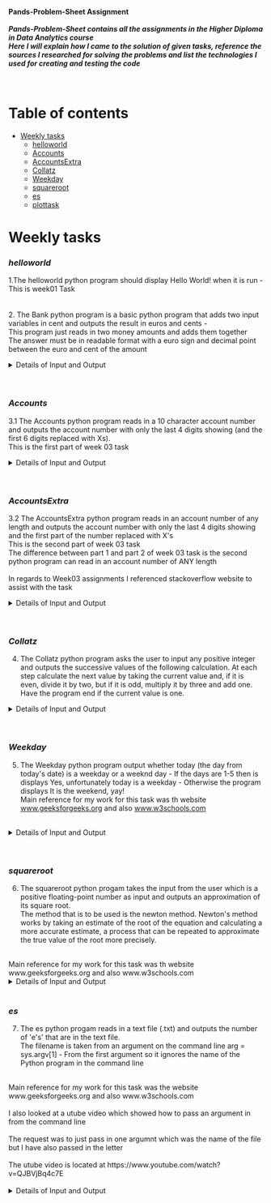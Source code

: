 **Pands-Problem-Sheet Assignment** <br /> 
<br /> 
***Pands-Problem-Sheet contains all the assignments in the Higher Diploma in Data Analytics course*** <br /> 
***Here I will explain how I came to the solution of given tasks, reference the sources I researched for solving the problems and list the technologies I used for creating and testing the code*** <br />
<br />
<br />

# Table of contents
* [Weekly tasks](#weekly-tasks)
    * [helloworld](#helloworld)
    * [Accounts](#accounts)
    * [AccountsExtra](#accountsextra)
    * [Collatz](#collatz)
    * [Weekday](#weekday)
    * [squareroot](#squareroot)
    * [es](#es)
    * [plottask](#plottask)


  


Weekly tasks
======
### ***helloworld***

  
1.The helloworld python program should  display Hello World! when it is run - This is week01 Task <br /> 
<br />
<br />
2. The Bank python program is a basic python program that adds two input variables in cent and outputs the result in euros and cents -<br /> 
   This program just reads in two money amounts and adds them together <br />
   The answer must be in readable format with a euro sign and decimal point between the euro and cent of the amount    <br />
   <details>
           <summary>Details of Input and Output</summary>
           <p>
   <br />
   <br />
   amount1 = int(input('Enter amount1(in cent):')) = 1566 - User must enter an integer    <br /> 
   <br />
   amount2 = int(input('Enter amount2(in cent):')) 23 - User must enter an integer    <br />
   <br />
   Then set up a new variable to calculate the amount in cents <br />
   <br />
   Then print the output <br />
   <br />
   print (f' The sum of  of {amount1} and {amount2}  is €{amountAsFormattedString}') = €15.89 <br />
</p>
</details>
<br />
<br />

### ***Accounts***          
             
3.1 The Accounts python program reads in a 10 character account number and outputs the account number with only the last 4 digits showing (and the first 6 digits replaced with Xs).  <br />
This is the first part of week 03 task  <br />
  <details>
           <summary>Details of Input and Output</summary>
 </p> 
 The below piece of code checks firstly is the input a digit - While loop checks if not a digit program returns a message 'Enter only Numbers'<br /> 
 <br /> 
 Elif checks if the input is 10 characters in length <br /> 
 <br /> 
 If not program display message 'Account number must be 10 digits  <br /> 
 <br />
 <br />
 The below piece of code loops around until a valid number is input
 
while True:<br />
    number = input("Please enter your 10 digit account number:")<br />
    if not number.isdigit(): # check if a string contains a number with .isdigit()<br />
        print ("Enter only numbers\n")<br />
        continue<br />
    elif len(number) != 10:<br />
        print ("Account number must be 10 digits\n")<br />
        continue<br />
    else: <br />
        break<br />
 <br />
 <br />
 </p>
</details>
<br />
<br />

### ***AccountsExtra***   

3.2 The AccountsExtra python program reads in an account number of any length and outputs the account number with only the last 4 digits showing and the first part of the number replaced with X's  <br />
This is the second part of week 03 task  <br />
The difference between part 1 and part 2 of week 03 task is the second python program can read in an account number of ANY length
<br />
<br />
In regards to Week03 assignments I referenced stackoverflow website to assist with the task   <br />
<details>
           <summary>Details of Input and Output</summary>
 </p> 
 
 The below piece of code checks firstly is the input a digit - If not a digit program returns a message 'Enter only Numbers'<br />
 while True:  - Keep looping through until the user enters a number - Not checking length of number as in part 1 of the task <br />
    number = input("Please enter your account number:")<br />
    if not number.isdigit(): # check if a string contains a number with .isdigit()<br />
        print ("Enter only numbers\n")<br />
        continue<br />
    else: <br />
        break<br />
credit = (number)

Once the input is validated as being correct -  A digit must be entered
Only the last 4 digits of the number will appear - whatever the length of the input only the last 4 numbers will appear - The others will be masked as X's<br />
<br />
s = credit[-4:].rjust(len(credit), 'X')<br />
<br /> 
Print the new variable which is (s)<br /> 
<br /> 
print(s)<br /> 
<br />
<br />
</p>
</details>
<br />
<br />

### ***Collatz*** 

4. The Collatz python program  asks the user to input any positive integer and outputs the successive values of the following calculation.
At each step calculate the next value by taking the current value and, if it is even, divide it by two, 
but if it is odd, multiply it by three and add one.
Have the program end if the current value is one. <br />
 <details>
           <summary>Details of Input and Output</summary>
 </p> 
<br />
User is asked to enter a positive number/integer - 
<br />
<br />
There is some error handling in this program and I referenced stackoverflow (https://stackoverflow.com/questions/4097461/printing-out-actual-error-message-for-valueerror) and also W3schools for formatting of the query <br />
<br />
If the user inputs a negative number or a string the program throws a warning message back to the user <br />
<br />
If number is not divisable by 2 then it is odd - Multiply by 3 and add 1 <br />
<br />
If number is divisable by 2 then it is even so then the program will divide by 2<br />
<br />
This loop will continue until the value is 1 then the program ends<br />
<br />
</p>
</details>
<br />
<br />

### ***Weekday*** 


5. The Weekday python program output whether today (the day from today's date) is a weekday or a weeknd day - If the days are 1-5 then is displays Yes, unfortunately today is a weekday - Otherwise the program displays It is the weekend, yay! <br />
Main reference for my work for this task was th website www.geeksforgeeks.org and also www.w3schools.com <br />
<br />
<details>
           <summary>Details of Input and Output</summary>
</p> 

<br />
<br />

Import datetime function to get todays day <br />

Setting today as the daynumber - Monday is 1, Tuesday is 2 etc <br />

dayno = datetime.datetime.today().weekday()<br />
<br />
<br />
if dayno < 5:<br />
    print ("Yes, unfortunately today is a weekday")<br />
else:  # 5 Sat, 6 Sun<br />
    print ("It is the weekend, yay!")<br />
</p>
</details>
<br />
<br />

### ***squareroot*** 

6. The squareroot python progam takes the input from the user which is a positive floating-point number as input and outputs an approximation of its square root. <br />The method that is to be used is the newton method. Newton's method works by taking an estimate of the root of the equation and calculating a more accurate estimate, a process that can be repeated to approximate the true value of the root more precisely. <br />
<br />
Main reference for my work for this task was th website www.geeksforgeeks.org and also www.w3schools.com
<br />
<details>
           <summary>Details of Input and Output</summary>
</p> 

There is an inbuilt function in Python which can calculate the square root we were tasked to create our own function using Newtons method<br />
<br />
<br />
#Newton’s Method is described below: <br />
Let N be any number then the square root of N can be given by the formula: <br />
root = 0.5 * (X + (N / X)) where X is any guess which can be assumed to be N or 1. <br />
<br />
<br />   
The name of the function is sqrt
<br />   
Assuming the sqrt of n as n only <br /> 
Assign X to the N itself.<br /> 
<br /> 
<br /> 
x = n
<br /> 
<br /> 
To count the number of iterations/loops<br /> 
Start a loop and keep calculating the root which will surely move towards the correct square root of N<br /> 
<br /> 
<br /> 
    count = 0<br /> 
 <br /> 
 <br /> 
    while (1) :<br /> 
        count += 1<br /> 
        <br /> 
        <br /> 
 
     Calculate more closed x   <br /> 
        <br /> 
        <br /> 
        root = 0.5 * (x + (n / x))<br /> 
 <br /> 
 <br />         
Check for the difference between the assumed X and calculated root, if not yet inside tolerance then update root and continue <br /> 
If the calculated root comes inside the tolerance allowed then break out of the loop <br /> 
<br /> 
<br />
</details>
<br />

### ***es*** 

7. The es python progam reads in a text file (.txt) and outputs the number of  'e's' that are in the text file.<br />
The filename is taken from an argument on the command line arg = sys.argv[1] - From the first argument so it ignores the name of the 
Python program in the command line <br />
<br />
Main reference for my work for this task was the website www.geeksforgeeks.org and also www.w3schools.com <br /> 
<br /> 
I also looked at a utube video which showed how to pass an argument in from the command line <br /> 
<br /> 
The request was to just pass in one argumnt which was the name of the file but I have also passed in the letter<br /> 
<br /> 
The utube video is located at https://www.youtube.com/watch?v=QJBVjBq4c7E
<br />
<br />
<details>
           <summary>Details of Input and Output</summary>
</p> 
<br />
<br />
Import sys in order to pass an argument from the command line   <br />
I am going to pass in two arguments here<br />
<br />
1. is the name of the file (arg) and
<br />
2. is the letter that will be searched for(letter) <br />
<br />
There is also some error handling done in the script - If the filename does not exist it warns the user to enter another filename <br />
<br />
This is done by importing the os function   
<br />
<br />

### ***plottask*** 

8. # plottask.py 
The plottask program creates a histogram with a normal distribution of 1000 values with a mean of 5 and a standard deviation of 2
Plot of the function  h(x)=x3 in the range [0, 10] <br />
<br /> 
Main reference for my work for this task were the below sites<br /> 
https://www.w3schools.com/python/matplotlib_histograms.asp<br /> 
https://www.geeksforgeeks.org/how-to-set-axis-ranges-in-matplotlib/<br /> 
https://stackoverflow.com/questions/30765455/why-is-my-plt-savefig-is-not-working <br /> 
<br /> 
<br /> 
<details>
           <summary>Details of Input and Output</summary>
</p> 
<br />
<br />
Import Numpy and Matplotlib   <br />
Import Numpy to create arrays and mathmatical functions<br />
<br />
Import matplotlib to create visualisations in Python<br />
<br />
1. Create an array using Numpy - Array from 0-11<br />
xpoints = np.array(range(0, 11))<br />
<br />
2.  Y Axis is the Cube of the value on the X Axis<br />
ypoints = xpoints ** 3    <br />
<br />
3.Plot the points add the colour - Also the legend <br />
plt.plot(xpoints, ypoints, color='r', label = "x cubed")
<br />
4. Set the values - Mean, Std Deviation and Total<br />
<br />
Mean = 5<br />
StdDev = 2<br />
Total = 1000  <br />
5. Coded is entered below so that the "random" numbers are the same each time<br />

np.random.seed(1)<br />
6. Set titles and labels and create histogram through matplotlib<br />
plt.title("Week 08 Task - Programming and Scripting", color='black')<br />
plt.xlabel("X = Range 0-10") # Label for X Axis<br />
plt.ylabel("Y = X Cubed") # Label for Y Axis<br />
plt.legend() # Show the Legend<br />
plt.grid() # Show gridlines on Histogram<br />
plt.hist(x) # Histogram<br />

plt.savefig('plottask.png') # Save to PNG file<br />

plt.show() # Show must be after the savfig or it comes out blank<br />

